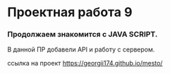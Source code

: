 # Проектная работа 9

### Продолжаем знакомится с JAVA SCRIPT.

В данной ПР добавели API и работу с сервером.

ссылка на проект https://georgii174.github.io/mesto/


